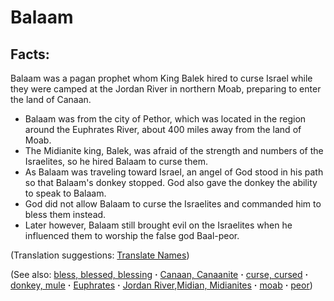 # Balaam #

## Facts: ##

Balaam was a pagan prophet whom King Balek hired to curse Israel while they were camped at the Jordan River in northern Moab, preparing to enter the land of Canaan.

* Balaam was from the city of Pethor, which was located in the region around the Euphrates River, about 400 miles away from the land of Moab.
* The Midianite king, Balek, was afraid of the strength and numbers of the Israelites, so he hired Balaam to curse them.
* As Balaam was traveling toward Israel, an angel of God stood in his path so that Balaam's donkey stopped. God also gave the donkey the ability to speak to Balaam.
* God did not allow Balaam to curse the Israelites and commanded him to bless them instead.
* Later however, Balaam still brought evil on the Israelites when he influenced them to worship the false god Baal-peor.

(Translation suggestions: [Translate Names](https://git.door43.org/Door43/en-ta-translate-vol1/src/master/content/translate_names.md))

(See also: [bless, blessed, blessing](../kt/bless.md) **·** [Canaan, Canaanite](../other/canaan.md) **·** [curse, cursed](../kt/curse.md) **·** [donkey, mule](../other/donkey.md) **·** [Euphrates](../other/euphrates.md) **·** [Jordan River](../other/jordanriver.md),[Midian, Midianites](../other/midian.md) **·** [moab](../other/moab.md) **·** [peor](../other/peor.md))

## 